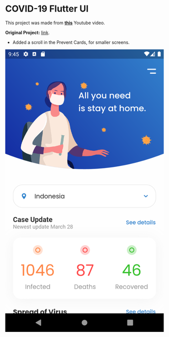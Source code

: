 # COVID-19 Flutter UI

This project was made from [**this**](https://www.youtube.com/watch?v=zx6uMCoW2gQ) Youtube video.

**Original Project:** [link](https://github.com/abuanwar072/Covid-19-Flutter-UI).

- Added a scroll in the Prevent Cards, for smaller screens.

![Home Page UI](/Screenshot_HomePage.png)
